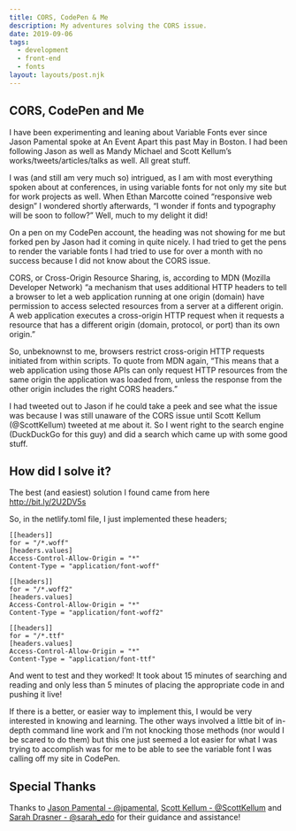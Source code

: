```yaml
---
title: CORS, CodePen & Me
description: My adventures solving the CORS issue.
date: 2019-09-06
tags:
  - development
  - front-end
  - fonts
layout: layouts/post.njk
---
```


## CORS, CodePen and Me

I have been experimenting and leaning about Variable Fonts ever since Jason Pamental spoke at An Event Apart this past May in Boston. I had been following Jason as well as Mandy Michael and Scott Kellum’s works/tweets/articles/talks as well. All great stuff.

I was (and still am very much so) intrigued, as I am with most everything spoken about at conferences, in using variable fonts for not only my site but for work projects as well. When Ethan Marcotte coined “responsive web design” I wondered shortly afterwards, “I wonder if fonts and typography will be soon to follow?” Well, much to my delight it did!

On a pen on my CodePen account, the heading was not showing for me but forked pen by Jason had it coming in quite nicely. I had tried to get the pens to render the variable fonts I had tried to use for over a month with no success because I did not know about the CORS issue.

CORS, or Cross-Origin Resource Sharing, is, according to MDN (Mozilla Developer Network) “a mechanism that uses additional HTTP headers to tell a browser to let a web application running at one origin (domain) have permission to access selected resources from a server at a different origin. A web application executes a cross-origin HTTP request when it requests a resource that has a different origin (domain, protocol, or port) than its own origin.”

So, unbeknownst to me, browsers restrict cross-origin HTTP requests initiated from within scripts. To quote from MDN again, “This means that a web application using those APIs can only request HTTP resources from the same origin the application was loaded from, unless the response from the other origin includes the right CORS headers.”

I had tweeted out to Jason if he could take a peek and see what the issue was because I was still unaware of the CORS issue until Scott Kellum (@ScottKellum) tweeted at me about it. So I went right to the search engine (DuckDuckGo for this guy) and did a search which came up with some good stuff.

## How did I solve it?

The best (and easiest) solution I found came from here http://bit.ly/2U2DV5s

So, in the netlify.toml file, I just implemented these headers;

```
[[headers]]
for = "/*.woff"
[headers.values]
Access-Control-Allow-Origin = "*"
Content-Type = "application/font-woff"
```

```
[[headers]]
for = "/*.woff2"
[headers.values]
Access-Control-Allow-Origin = "*"
Content-Type = "application/font-woff2"
```

```
[[headers]]
for = "/*.ttf"
[headers.values]
Access-Control-Allow-Origin = "*"
Content-Type = "application/font-ttf"
```

And went to test and they worked! It took about 15 minutes of searching and reading and only less than 5 minutes of placing the appropriate code in and pushing it live!

If there is a better, or easier way to implement this, I would be very interested in knowing and learning. The other ways involved a little bit of in-depth command line work and I’m not knocking those methods (nor would I be scared to do them) but this one just seemed a lot easier for what I was trying to accomplish was for me to be able to see the variable font I was calling off my site in CodePen.

## Special Thanks

Thanks to [Jason Pamental - @jpamental](https://twitter.com/@jpamental), [Scott Kellum - @ScottKellum](https://twitter.com/@ScottKellum) and [Sarah Drasner - @sarah_edo](https://twitter.com/@sarah_edo) for their guidance and assistance!
